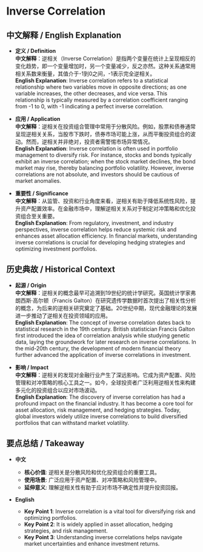 # Inverse Correlation

## 中文解释 / English Explanation

* **定义 / Definition**  
  **中文解释**：逆相关（Inverse Correlation）是指两个变量在统计上呈现相反的变化趋势，即一个变量增加时，另一个变量减少，反之亦然。这种关系通常用相关系数来衡量，其值介于-1到0之间，-1表示完全逆相关。  
  **English Explanation**: Inverse correlation refers to a statistical relationship where two variables move in opposite directions; as one variable increases, the other decreases, and vice versa. This relationship is typically measured by a correlation coefficient ranging from -1 to 0, with -1 indicating a perfect inverse correlation.

* **应用 / Application**  
  **中文解释**：逆相关在投资组合管理中常用于分散风险。例如，股票和债券通常呈现逆相关关系，当股市下跌时，债券市场可能上涨，从而平衡投资组合的波动。然而，逆相关并非绝对，投资者需警惕市场异常情况。  
  **English Explanation**: Inverse correlation is often used in portfolio management to diversify risk. For instance, stocks and bonds typically exhibit an inverse correlation; when the stock market declines, the bond market may rise, thereby balancing portfolio volatility. However, inverse correlations are not absolute, and investors should be cautious of market anomalies.

* **重要性 / Significance**  
  **中文解释**：从监管、投资和行业角度来看，逆相关有助于降低系统性风险，提升资产配置效率。在金融市场中，理解逆相关关系对于制定对冲策略和优化投资组合至关重要。  
  **English Explanation**: From regulatory, investment, and industry perspectives, inverse correlation helps reduce systemic risk and enhances asset allocation efficiency. In financial markets, understanding inverse correlations is crucial for developing hedging strategies and optimizing investment portfolios.

## 历史典故 / Historical Context

* **起源 / Origin**  
  **中文解释**：逆相关的概念最早可追溯到19世纪的统计学研究。英国统计学家弗朗西斯·高尔顿（Francis Galton）在研究遗传学数据时首次提出了相关性分析的概念，为后来的逆相关研究奠定了基础。20世纪中期，现代金融理论的发展进一步推动了逆相关在投资领域的应用。  
  **English Explanation**: The concept of inverse correlation dates back to statistical research in the 19th century. British statistician Francis Galton first introduced the idea of correlation analysis while studying genetic data, laying the groundwork for later research on inverse correlations. In the mid-20th century, the development of modern financial theory further advanced the application of inverse correlations in investment.

* **影响 / Impact**  
  **中文解释**：逆相关的发现对金融行业产生了深远影响。它成为资产配置、风险管理和对冲策略的核心工具之一。如今，全球投资者广泛利用逆相关性来构建多元化的投资组合以应对市场波动。  
  **English Explanation**: The discovery of inverse correlation has had a profound impact on the financial industry. It has become a core tool for asset allocation, risk management, and hedging strategies. Today, global investors widely utilize inverse correlations to build diversified portfolios that can withstand market volatility.

## 要点总结 / Takeaway

* **中文**  
  - **核心价值**: 逆相关是分散风险和优化投资组合的重要工具。  
  - **使用场景**: 广泛应用于资产配置、对冲策略和风险管理中。  
  - **延伸意义**: 理解逆相关性有助于应对市场不确定性并提升投资回报。

* **English**  
  - **Key Point 1**: Inverse correlation is a vital tool for diversifying risk and optimizing portfolios.  
  - **Key Point 2**: It is widely applied in asset allocation, hedging strategies, and risk management.  
  - **Key Point 3**: Understanding inverse correlations helps navigate market uncertainties and enhance investment returns.